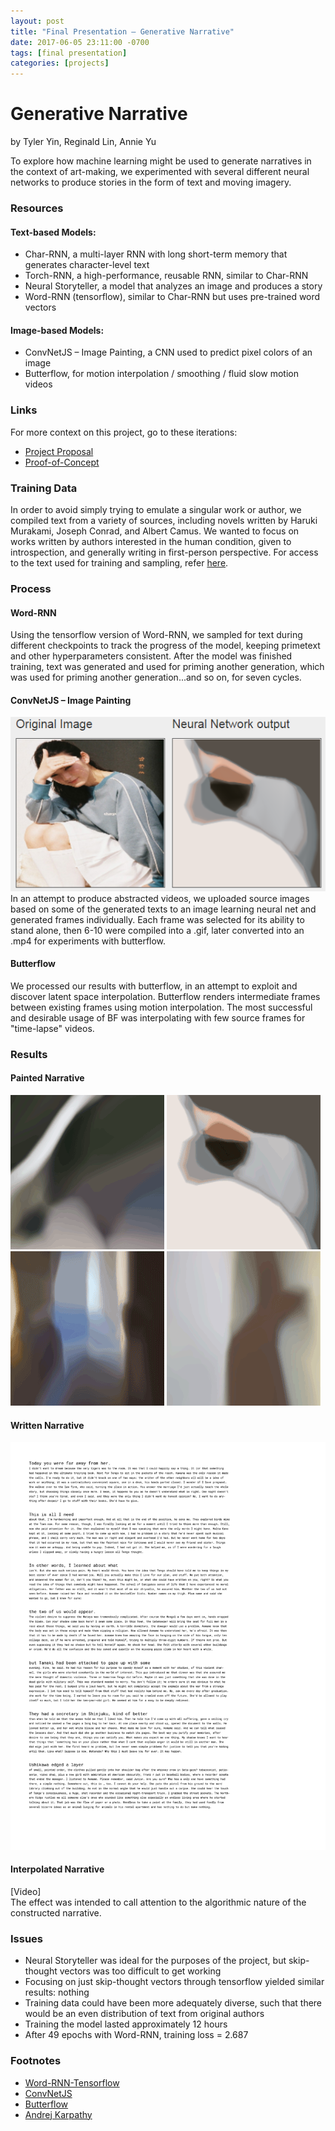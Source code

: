 ```yaml
---
layout: post
title: "Final Presentation – Generative Narrative"
date: 2017-06-05 23:11:00 -0700
tags: [final presentation]
categories: [projects]
---
```


# Generative Narrative
by Tyler Yin, Reginald Lin, Annie Yu  

To explore how machine learning might be used to generate narratives in the context of art-making, we experimented with several different neural networks to produce stories in the form of text and moving imagery. 




### Resources
#### Text-based Models:
  - Char-RNN, a multi-layer RNN with long short-term memory that generates character-level text
  - Torch-RNN, a high-performance, reusable RNN, similar to Char-RNN
  - Neural Storyteller, a model that analyzes an image and produces a story
  - Word-RNN (tensorflow), similar to Char-RNN but uses pre-trained word vectors  
  
#### Image-based Models:
  - ConvNetJS – Image Painting, a CNN used to predict pixel colors of an image
  - Butterflow, for motion interpolation / smoothing / fluid slow motion videos  


### Links  
For more context on this project, go to these iterations:
  - [Project Proposal](https://publicityreform.github.io/findbyimage/generative-narrative-project-proposal.html)
  - [Proof-of-Concept](https://publicityreform.github.io/findbyimage/generative-narrative-proof-of-concept.html)
  
  
### Training Data  
In order to avoid simply trying to emulate a singular work or author, we compiled text from a variety of sources, including novels written by Haruki Murakami, Joseph Conrad, and Albert Camus. We wanted to focus on works written by authors interested in the human condition, given to introspection, and generally writing in first-person perspective. For access to the text used for training and sampling, refer [here](assets/a-r-t-folder/fpn.txt).


### Process
#### Word-RNN
Using the tensorflow version of Word-RNN, we sampled for text during different checkpoints to track the progress of the model, keeping primetext and other hyperparameters consistent. After the model was finished training, text was generated and used for priming another generation, which was used for priming another generation...and so on, for seven cycles.

#### ConvNetJS – Image Painting 
![A screencapture of the original image next to the generated image](assets/a-r-t-folder/5.PNG)  
In an attempt to produce abstracted videos, we uploaded source images based on some of the generated texts to an image learning neural net and generated frames individually. Each frame was selected for its ability to stand alone, then 6-10 were compiled into a .gif, later converted into an .mp4 for experiments with butterflow.

#### Butterflow
We processed our results with butterflow, in an attempt to exploit and discover latent space interpolation. Butterflow renders intermediate frames between existing frames using motion interpolation. The most successful and desirable usage of BF was interpolating with few source frames for "time-lapse" videos. 


### Results  
#### Painted Narrative  
![A moving abstraction generated from ConvNetJS](assets/a-r-t-folder/n1.gif)
![A moving abstraction generated from ConvNetJS](assets/a-r-t-folder/n2.gif)
![A moving abstraction generated from ConvNetJS](assets/a-r-t-folder/n3_1.gif)
![A moving abstraction generated from ConvNetJS](assets/a-r-t-folder/n4.gif)


#### Written Narrative  
![A page of written text generated from Word-RNN](assets/a-r-t-folder/word-rnn-cycle.png)  


#### Interpolated Narrative  
[Video]  
The effect was intended to call attention to the algorithmic nature of the constructed narrative.


### Issues  
  - Neural Storyteller was ideal for the purposes of the project, but skip-thought vectors was too difficult to get working
  - Focusing on just skip-thought vectors through tensorflow yielded similar results: nothing
  - Training data could have been more adequately diverse, such that there would be an even distribution of text from original authors  
  - Training the model lasted approximately 12 hours
  - After 49 epochs with Word-RNN, training loss = 2.687


### Footnotes
  - [Word-RNN-Tensorflow](https://github.com/hunkim/word-rnn-tensorflow)
  - [ConvNetJS](http://cs.stanford.edu/people/karpathy/convnetjs/demo/image_regression.html) 
  - [Butterflow](https://github.com/dthpham/butterflow)
  - [Andrej Karpathy](http://cs.stanford.edu/people/karpathy/)
